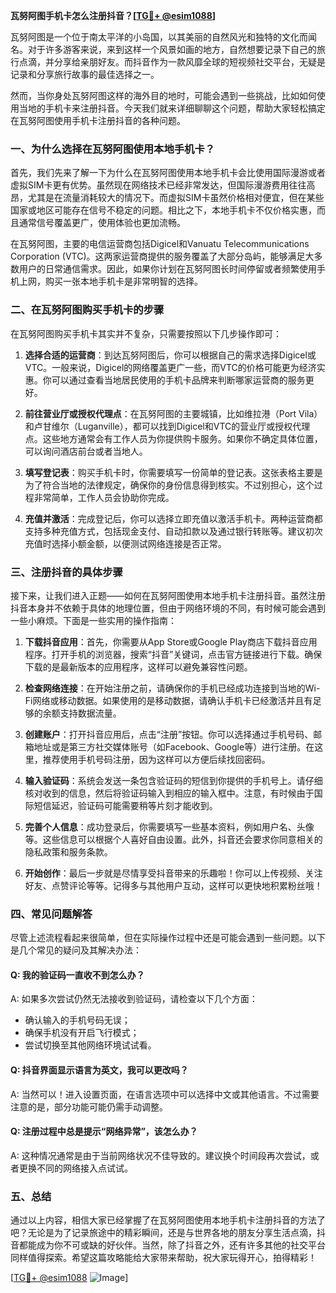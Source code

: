 **瓦努阿图手机卡怎么注册抖音？[[TG💪+ @esim1088](https://t.me/s/esim1088)]**

瓦努阿图是一个位于南太平洋的小岛国，以其美丽的自然风光和独特的文化而闻名。对于许多游客来说，来到这样一个风景如画的地方，自然想要记录下自己的旅行点滴，并分享给亲朋好友。而抖音作为一款风靡全球的短视频社交平台，无疑是记录和分享旅行故事的最佳选择之一。

然而，当你身处瓦努阿图这样的海外目的地时，可能会遇到一些挑战，比如如何使用当地的手机卡来注册抖音。今天我们就来详细聊聊这个问题，帮助大家轻松搞定在瓦努阿图使用手机卡注册抖音的各种问题。

### 一、为什么选择在瓦努阿图使用本地手机卡？

首先，我们先来了解一下为什么在瓦努阿图使用本地手机卡会比使用国际漫游或者虚拟SIM卡更有优势。虽然现在网络技术已经非常发达，但国际漫游费用往往高昂，尤其是在流量消耗较大的情况下。而虚拟SIM卡虽然价格相对便宜，但在某些国家或地区可能存在信号不稳定的问题。相比之下，本地手机卡不仅价格实惠，而且通常信号覆盖更广，使用体验也更加流畅。

在瓦努阿图，主要的电信运营商包括Digicel和Vanuatu Telecommunications Corporation (VTC)。这两家运营商提供的服务覆盖了大部分岛屿，能够满足大多数用户的日常通信需求。因此，如果你计划在瓦努阿图长时间停留或者频繁使用手机上网，购买一张本地手机卡是非常明智的选择。

### 二、在瓦努阿图购买手机卡的步骤

在瓦努阿图购买手机卡其实并不复杂，只需要按照以下几步操作即可：

1. **选择合适的运营商**：到达瓦努阿图后，你可以根据自己的需求选择Digicel或VTC。一般来说，Digicel的网络覆盖更广一些，而VTC的价格可能更为经济实惠。你可以通过查看当地居民使用的手机卡品牌来判断哪家运营商的服务更好。

2. **前往营业厅或授权代理点**：在瓦努阿图的主要城镇，比如维拉港（Port Vila）和卢甘维尔（Luganville），都可以找到Digicel和VTC的营业厅或授权代理点。这些地方通常会有工作人员为你提供购卡服务。如果你不确定具体位置，可以询问酒店前台或者当地人。

3. **填写登记表**：购买手机卡时，你需要填写一份简单的登记表。这张表格主要是为了符合当地的法律规定，确保你的身份信息得到核实。不过别担心，这个过程非常简单，工作人员会协助你完成。

4. **充值并激活**：完成登记后，你可以选择立即充值以激活手机卡。两种运营商都支持多种充值方式，包括现金支付、自动扣款以及通过银行转账等。建议初次充值时选择小额金额，以便测试网络连接是否正常。

### 三、注册抖音的具体步骤

接下来，让我们进入正题——如何在瓦努阿图使用本地手机卡注册抖音。虽然注册抖音本身并不依赖于具体的地理位置，但由于网络环境的不同，有时候可能会遇到一些小麻烦。下面是一些实用的操作指南：

1. **下载抖音应用**：首先，你需要从App Store或Google Play商店下载抖音应用程序。打开手机的浏览器，搜索“抖音”关键词，点击官方链接进行下载。确保下载的是最新版本的应用程序，这样可以避免兼容性问题。

2. **检查网络连接**：在开始注册之前，请确保你的手机已经成功连接到当地的Wi-Fi网络或移动数据。如果使用的是移动数据，请确认手机卡已经激活并且有足够的余额支持数据流量。

3. **创建账户**：打开抖音应用后，点击“注册”按钮。你可以选择通过手机号码、邮箱地址或是第三方社交媒体账号（如Facebook、Google等）进行注册。在这里，推荐使用手机号码注册，因为这样可以方便后续找回密码。

4. **输入验证码**：系统会发送一条包含验证码的短信到你提供的手机号上。请仔细核对收到的信息，然后将验证码输入到相应的输入框中。注意，有时候由于国际短信延迟，验证码可能需要稍等片刻才能收到。

5. **完善个人信息**：成功登录后，你需要填写一些基本资料，例如用户名、头像等。这些信息可以根据个人喜好自由设置。此外，抖音还会要求你同意相关的隐私政策和服务条款。

6. **开始创作**：最后一步就是尽情享受抖音带来的乐趣啦！你可以上传视频、关注好友、点赞评论等等。记得多与其他用户互动，这样可以更快地积累粉丝哦！

### 四、常见问题解答

尽管上述流程看起来很简单，但在实际操作过程中还是可能会遇到一些问题。以下是几个常见的疑问及其解决办法：

#### Q: 我的验证码一直收不到怎么办？
A: 如果多次尝试仍然无法接收到验证码，请检查以下几个方面：
- 确认输入的手机号码无误；
- 确保手机没有开启飞行模式；
- 尝试切换至其他网络环境试试看。

#### Q: 抖音界面显示语言为英文，我可以更改吗？
A: 当然可以！进入设置页面，在语言选项中可以选择中文或其他语言。不过需要注意的是，部分功能可能仍需手动调整。

#### Q: 注册过程中总是提示“网络异常”，该怎么办？
A: 这种情况通常是由于当前网络状况不佳导致的。建议换个时间段再次尝试，或者更换不同的网络接入点试试。

### 五、总结

通过以上内容，相信大家已经掌握了在瓦努阿图使用本地手机卡注册抖音的方法了吧？无论是为了记录旅途中的精彩瞬间，还是与世界各地的朋友分享生活点滴，抖音都能成为你不可或缺的好伙伴。当然，除了抖音之外，还有许多其他的社交平台同样值得探索。希望这篇攻略能给大家带来帮助，祝大家玩得开心，拍得精彩！

[[TG💪+ @esim1088](https://t.me/s/esim1088) ![Image](https://i.postimg.cc/4NQfJmqS/Snipaste-2025-05-13-00-14-12.png)]